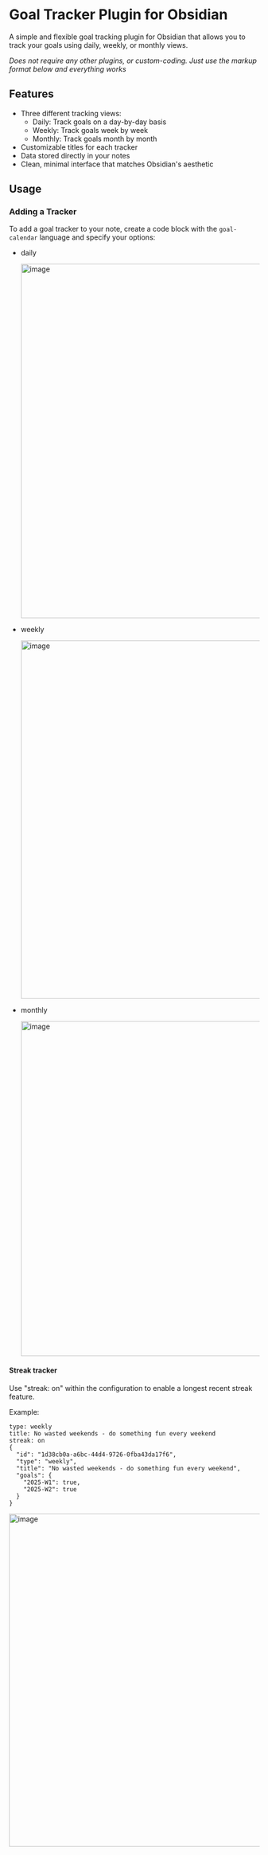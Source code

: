 # Goal Tracker Plugin for Obsidian

A simple and flexible goal tracking plugin for Obsidian that allows you to track your goals using daily, weekly, or monthly views.

_Does not require any other plugins, or custom-coding. Just use the markup format below and everything works_

## Features

- Three different tracking views:
  - Daily: Track goals on a day-by-day basis
  - Weekly: Track goals week by week
  - Monthly: Track goals month by month
- Customizable titles for each tracker
- Data stored directly in your notes
- Clean, minimal interface that matches Obsidian's aesthetic

## Usage

### Adding a Tracker

To add a goal tracker to your note, create a code block with the `goal-calendar` language and specify your options:

- daily

  <img width="712" alt="image" src="https://github.com/user-attachments/assets/ccd5067f-661d-49c1-8684-b09999662c6f" />

- weekly

  <img width="720" alt="image" src="https://github.com/user-attachments/assets/b774015a-9a3c-4772-b3ae-50cc49b5ab74" />

- monthly

  <img width="673" alt="image" src="https://github.com/user-attachments/assets/9640b76e-0e91-4d31-b381-ab7e5998f7f8" />

#### Streak tracker

Use "streak: on" within the configuration to enable a longest recent streak feature.

Example:

```goal-calendar
type: weekly
title: No wasted weekends - do something fun every weekend
streak: on
{
  "id": "1d38cb0a-a6bc-44d4-9726-0fba43da17f6",
  "type": "weekly",
  "title": "No wasted weekends - do something fun every weekend",
  "goals": {
    "2025-W1": true,
    "2025-W2": true
  }
}
```

<img width="669" alt="image" src="https://github.com/user-attachments/assets/7dbddb37-d102-4165-9751-3ddba407b99f" />
